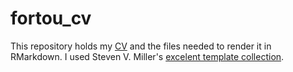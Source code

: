 # fortou_cv

This repository holds my [CV](./jaf-markdown-cv.pdf) and the files needed to render it in RMarkdown. I used Steven V. Miller's [excelent template collection](https://github.com/svmiller/svm-r-markdown-templates).
